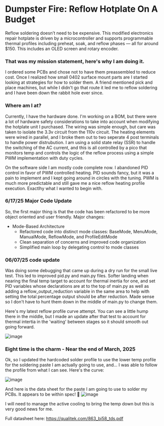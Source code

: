 # Dumpster Fire: Reflow Hotplate On A Budget
Reflow soldering doesn’t need to be expensive. This modified electronics repair hotplate is driven by a microcontroller and supports programmable thermal profiles including preheat, soak, and reflow phases — all for around $150. This includes an OLED screen and rotary encoder.

### That was my mission statement, here's why I am doing it.
I ordered some PCBs and chose not to have them preassembled to reduce cost. Once I realized how small 0402 surface mount parts are I started looking at strategies for how to solder them. A friend mentioned pick and place machines, but while I didn't go that route it led me to reflow soldering and I have been down the rabbit hole ever since.

### Where am I at?
Currently, I have the hardware done. I'm working on a BOM, but there were a lot of hardware safety considerations to take into account when modifying the hotplate unit I purchased. The wiring was simple enough, but care was taken to isolate the 3.3v circuit from the 110v circuit. The heating elements were wired in parallel, and I broke them out to two seperate 4 post terminals to handle power distrubution. I am using a solid state relay (SSR) to handle the switching of the AC current, and this is all controlled by a pico that monitors temp and controls the logic of the reflow process using a simple PWM implementation with duty cycles.

On the software side I am mostly code complete now. I abandoned PID control in favor of PWM controlled heating. PID sounds fancy, but it was a pain to implement and I kept going around in circles with the tuning. PWM is much more predictable and still gave me a nice reflow heating profile execution. Exactlhy what I wanted to begin with.

### 6/17/25 Major Code Update

So, the first major thing is that the code has been refactored to be more object oriented and user friendly. Major changes:
* Mode-Based Architecture
  * Refactored code into distinct mode classes: BaseMode, MenuMode, ManualMode, ReflowMode, and ProfileEditMode
  * Clean separation of concerns and improved code organization
  * Simplified main loop by delegating control to mode classes

### 06/07/25 code update
Was doing some debugging that came up during a dry run for the small live test. This led to improved pid.py and main.py files. Softer landing when nearing the final temp target to account for thermal inertia for one, and set PID variables whose declarations are at to the top of main.py as well as adding a reflow_output_reduction variable in the same area to help with setting the total percentage output should be after reduction. Made sense so I don't have to hunt them down in the middle of main.py to change them.

Here's my latest reflow profile curve attempt. You can see a little hump there in the middle, but I made an update after that test to account for thermal intertia in the 'waiting' between stages so it should smooth out going forward.

![image](https://github.com/user-attachments/assets/33c55b41-bfc4-4988-a463-32768e45eb2e)


### Eight time is the charm - Near the end of March, 2025
Ok, so I updated the hardcoded solder profile to use the lower temp profile for the soldering paste I am actually going to use, and... I was able to follow the profile from what I can see. Here's the curve:

![image](https://github.com/user-attachments/assets/dd616ea5-446e-4a27-946c-683a630c47fe)

And here is the data sheet for the paste I am going to use to solder my PCBs. It appears to be within spec! 🎉
![image](https://github.com/user-attachments/assets/e045908c-c53b-412e-a7d8-e27033aa4b1d)

I will need to manage the active cooling to bring the temp down but this is very good news for me.

Full datasheet here: https://qualitek.com/863_bi58_tds.pdf
